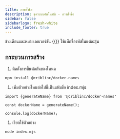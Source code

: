 ```yaml
---
title: การตั้งชื่อ
description: ชุดระบบอัตโนมัติ - การตั้งชื่อ
sidebar: false
sidebarlogo: fresh-white
include_footer: true
---
```

ข้างเดือนและหมายเลขเวอร์ชัน {{<product-name>}} ใช้แท็กชื่อรหัสในแต่ละรุ่น

## กระบวนการสร้าง

1. ติดตั้งการขึ้นต่อกันของโหนด

```bash
npm install @criblinc/docker-names
```

1. เพิ่มตัวอย่างโหนต่อไปนี้เป็นแฟ้มชื่อ index.mjs

```nodejs
import {generateName} from '@criblinc/docker-names'

const dockerName = generateName();

console.log(dockerName);
```

1. เรียกใช้ตัวอย่าง

```bash
node index.mjs
```
